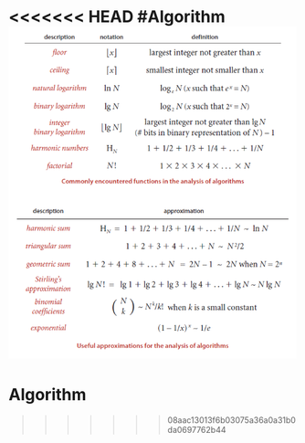 <<<<<<< HEAD
#Algorithm
<img src="./AnalysisAlgorithm.png">
=======
# Algorithm
>>>>>>> 08aac13013f6b03075a36a0a31b0da0697762b44
